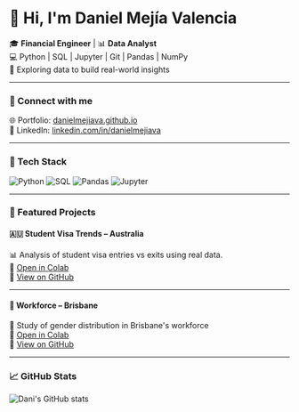 # 👋 Hi, I'm Daniel Mejía Valencia

🎓 **Financial Engineer** | 📊 **Data Analyst**  
💻 Python | SQL | Jupyter | Git | Pandas | NumPy  
📌 Exploring data to build real-world insights

---

### 🔗 Connect with me  
🌐 Portfolio: [danielmejiava.github.io](https://danielmejiava.github.io)  
💼 LinkedIn: [linkedin.com/in/danielmejiava](https://linkedin.com/in/danielmejiava)

---

### 💼 Tech Stack  
![Python](https://img.shields.io/badge/Python-3670A0?style=for-the-badge&logo=python&logoColor=white)
![SQL](https://img.shields.io/badge/SQL-003B57?style=for-the-badge&logo=postgresql&logoColor=white)
![Pandas](https://img.shields.io/badge/Pandas-150458?style=for-the-badge&logo=pandas&logoColor=white)
![Jupyter](https://img.shields.io/badge/Jupyter-F37626?style=for-the-badge&logo=Jupyter&logoColor=white)

---

### 🚀 Featured Projects  

#### 🇦🇺 Student Visa Trends – Australia  
📊 Analysis of student visa entries vs exits using real data.  
🔗 [Open in Colab](https://colab.research.google.com/drive/1rAgU1W8...)  
🔗 [View on GitHub](https://github.com/Danielmejiava/studentVisaArDp.ipynb)

---

#### 📍 Workforce – Brisbane  
👷 Study of gender distribution in Brisbane's workforce  
🔗 [Open in Colab](https://colab.research.google.com/drive/1S84N8R...)  
🔗 [View on GitHub](https://github.com/Danielmejiava/WorkforceBrisbane.ipynb)

---

### 📈 GitHub Stats  
![Dani's GitHub stats](https://github-readme-stats.vercel.app/api?username=Danielmejiava&show_icons=true&theme=radical)

